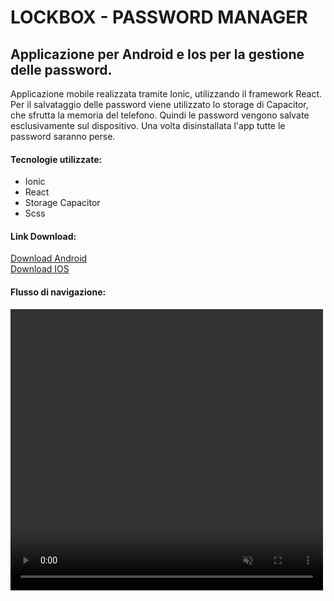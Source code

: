 <h1>LOCKBOX - PASSWORD MANAGER</h1>
<h2><strong>Applicazione per Android e Ios per la gestione delle password.</strong></h2>
<p>Applicazione mobile realizzata tramite Ionic, utilizzando il framework React. Per il salvataggio delle password viene utilizzato lo storage di Capacitor, che sfrutta la memoria del telefono. Quindi le password vengono salvate esclusivamente sul dispositivo. Una volta disinstallata l'app tutte le password saranno perse.</p>

<h4><strong>Tecnologie utilizzate:</strong></h4>
<ul>
    <li>Ionic</li>
    <li>React</li>
    <li>Storage Capacitor</li>
    <li>Scss</li>
</ul>

<h4>Link Download:</h4>
<a href="./readme/lock-box.apk" download="Lock-Box">Download Android</a> <br>
<a href="./readme/lock-box-ios.ipa" download="Lock-Box">Download IOS</a>

<h4><strong>Flusso di navigazione:</strong></h4>
<video width="500" height="450" autoplay muted loop>
  <source src="./readme/flow.MP4" type="video/mp4">
</video>
